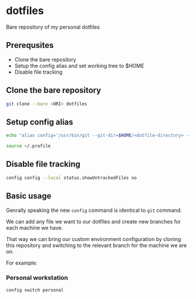 # dotfiles

Bare repository of my personal dotfiles

## Prerequsites

- Clone the bare repository
- Setup the config alias and set working tree to $HOME
- Disable file tracking

## Clone the bare repository

```sh
git clone --bare <URI> dotfiles
```

## Setup config alias

```sh
echo "alias config='/usr/bin/git --git-dir=$HOME/<dotfile-directory> --work-tree=$HOME'" >> ~/.profile
```

```sh
source ~/.profile
```

## Disable file tracking

```sh
config config --local status.showUntrackedFiles no
```

## Basic usage

Genrally speaking the new `config` command is identical to `git` command. 

We can add any file we want to our dotfiles and create new branches for each machine we have. 

That way we can bring our custom environment configuration by cloning this repository and switching to the relevant branch for the machine we are on.

For example:

### Personal workstation
```sh
config switch personal
```
